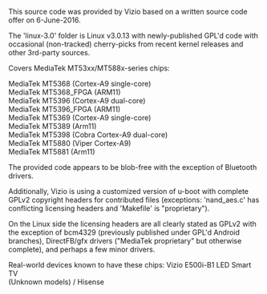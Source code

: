 This source code was provided by Vizio based on a written source code offer on 6-June-2016.

The 'linux-3.0' folder is Linux v3.0.13 with newly-published GPL'd code with occasional (non-tracked) cherry-picks from recent kernel releases and other 3rd-party sources.

Covers MediaTek MT53xx/MT588x-series chips:

MediaTek MT5368 (Cortex-A9 single-core)  
MediaTek MT5368_FPGA (ARM11)  
MediaTek MT5396 (Cortex-A9 dual-core)  
MediaTek MT5396_FPGA (ARM11)  
MediaTek MT5369 (Cortex-A9 single-core)  
MediaTek MT5389 (Arm11)  
MediaTek MT5398 (Cobra Cortex-A9 dual-core)  
MediaTek MT5880 (Viper Cortex-A9)  
MediaTek MT5881 (Arm11)  

The provided code appears to be blob-free with the exception of Bluetooth drivers.

Additionally, Vizio is using a customized version of u-boot with complete GPLv2 copyright headers for contributed files (exceptions: 'nand_aes.c' has conflicting licensing headers and 'Makefile' is "proprietary").

On the Linux side the licensing headers are all clearly stated as GPLv2 with the exception of bcm4329 (previously published under GPL'd Android branches), DirectFB/gfx drivers ("MediaTek proprietary" but otherwise complete), and perhaps a few minor drivers.

Real-world devices known to have these chips:
 Vizio E500i-B1 LED Smart TV  
 (Unknown models) / Hisense

